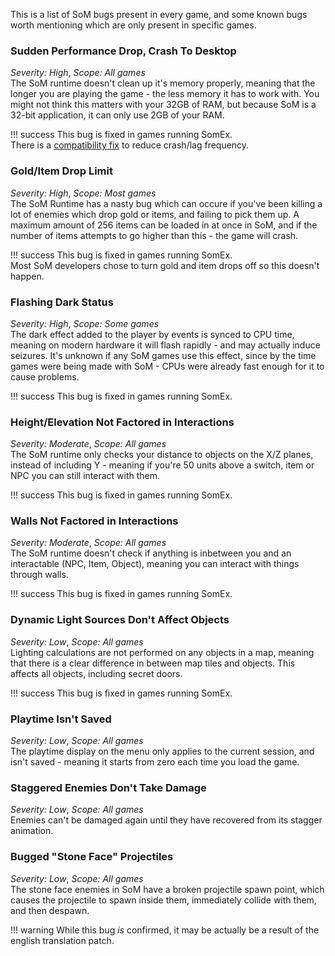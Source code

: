 This is a list of SoM bugs present in every game, and some known bugs worth mentioning which are only present in specific games.

### Sudden Performance Drop, Crash To Desktop
_Severity: High_, _Scope: All games_<br/>
The SoM runtime doesn't clean up it's memory properly, meaning that the longer you are playing the game - the less memory it has to work with. You might not think this matters with your 32GB of RAM, but because SoM is a 32-bit application, it can only use 2GB of your RAM.

!!! success
    This bug is fixed in games running SomEx.<br/>
    There is a [compatibility fix](comp-games.md/#problem-the-game-is-running-like-shitcrashed-after-a-long-session) to reduce crash/lag frequency.

### Gold/Item Drop Limit
_Severity: High_, _Scope: Most games_<br/>
The SoM Runtime has a nasty bug which can occure if you've been killing a lot of enemies which drop gold or items, and failing to pick them up. A maximum amount of 256 items can be loaded in at once in SoM, and if the number of items attempts to go higher than this - the game will crash.

!!! success
    This bug is fixed in games running SomEx.<br/>
    Most SoM developers chose to turn gold and item drops off so this doesn't happen.

### Flashing Dark Status
_Severity: High_, _Scope: Some games_<br/>
The dark effect added to the player by events is synced to CPU time, meaning on modern hardware it will flash rapidly - and may actually induce seizures. It's unknown if any SoM games use this effect, since by the time games were being made with SoM - CPUs were already fast enough for it to cause problems.

!!! success
    This bug is fixed in games running SomEx.<br/>

### Height/Elevation Not Factored in Interactions
_Severity: Moderate_, _Scope: All games_<br/>
The SoM runtime only checks your distance to objects on the X/Z planes, instead of including Y - meaning if you're 50 units above a switch, item or NPC you can still interact with them.

!!! success
    This bug is fixed in games running SomEx.

### Walls Not Factored in Interactions
_Severity: Moderate_, _Scope: All games_<br/>
The SoM runtime doesn't check if anything is inbetween you and an interactable (NPC, Item, Object), meaning you can interact with things through walls.

!!! success
    This bug is fixed in games running SomEx.

### Dynamic Light Sources Don't Affect Objects
_Severity: Low_, _Scope: All games_<br/>
Lighting calculations are not performed on any objects in a map, meaning that there is a clear difference in between map tiles and objects. This affects all objects, including secret doors.

!!! success
    This bug is fixed in games running SomEx.

### Playtime Isn't Saved
_Severity: Low_, _Scope: All games_<br/>
The playtime display on the menu only applies to the current session, and isn't saved - meaning it starts from zero each time you load the game.

### Staggered Enemies Don't Take Damage
_Severity: Low_, _Scope: All games_<br/>
Enemies can't be damaged again until they have recovered from its stagger animation.

### Bugged "Stone Face" Projectiles
_Severity: Low_, _Scope: All games_<br/>
The stone face enemies in SoM have a broken projectile spawn point, which causes the projectile to spawn inside them, immediately collide with them, and then despawn.

!!! warning
    While this bug _is_ confirmed, it may be actually be a result of the english translation patch.